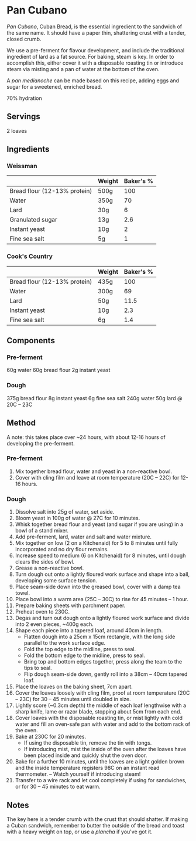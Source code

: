 # Pan Cubano

_Pan Cubano_, Cuban Bread, is the essential ingredient to the sandwich of the same name. It should have a paper thin, shattering crust with a tender, closed crumb.

We use a pre-ferment for flavour development, and include the traditional ingredient of lard as a fat source. For baking, steam is key. In order to accomplish this, either cover it with a disposable roasting tin or introduce steam via misting and a pan of water at the bottom of the oven.

A _pan medianoche_ can be made based on this recipe, adding eggs and sugar for a sweetened, enriched bread.

70% hydration

## Servings

2 loaves

## Ingredients

### Weissman

|                              | Weight | Baker's % |
| ---------------------------- | ------ | --------- |
| Bread flour (12-13% protein) | 500g   | 100       |
| Water                        | 350g   | 70        |
| Lard                         | 30g    | 6         |
| Granulated sugar             | 13g    | 2.6       |
| Instant yeast                | 10g    | 2         |
| Fine sea salt                | 5g     | 1         |

### Cook's Country

|                              | Weight | Baker's % |
| ---------------------------- | ------ | --------- |
| Bread flour (12-13% protein) | 435g   | 100       |
| Water                        | 300g   | 69        |
| Lard                         | 50g    | 11.5      |
| Instant yeast                | 10g    | 2.3       |
| Fine sea salt                | 6g     | 1.4       |

## Components

### Pre-ferment

60g water
60g bread flour
2g instant yeast

### Dough

375g bread flour
8g instant yeast
6g fine sea salt
240g water
50g lard @ 20C – 23C

## Method

A note: this takes place over ~24 hours, with about 12-16 hours of developing the pre-ferment.

### Pre-ferment

1. Mix together bread flour, water and yeast in a non-reactive bowl.
2. Cover with cling film and leave at room temperature (20C – 22C) for 12-16 hours.

### Dough

1. Dissolve salt into 25g of water, set aside.
2. Bloom yeast in 100g of water @ 27C for 10 minutes.
3. Whisk together bread flour and yeast (and sugar if you are using) in a bowl of a stand mixer.
4. Add pre-ferment, lard, water and salt and water mixture.
5. Mix together on low (2 on a Kitchenaid) for 5 to 8 minutes until fully incorporated and no dry flour remains.
6. Increase speed to medium (6 on Kitchenaid) for 8 minutes, until dough clears the sides of bowl.
7. Grease a non-reactive bowl.
8. Turn dough out onto a lightly floured work surface and shape into a ball, developing some surface tension.
9. Place seam-side down into the greased bowl, cover with a damp tea towel.
10. Place bowl into a warm area (25C – 30C) to rise for 45 minutes – 1 hour.
11. Prepare baking sheets with parchment paper.
12. Preheat oven to 230C.
13. Degas and turn out dough onto a lightly floured work surface and divide into 2 even pieces, ~400g each.
14. Shape each piece into a tapered loaf, around 40cm in length.
    - Flatten dough into a 25cm x 15cm rectangle, with the long side parallel to the work surface edge.
    - Fold the top edge to the midline, press to seal.
    - Fold the bottom edge to the midline, press to seal.
    - Bring top and bottom edges together, press along the team to the tips to seal.
    - Flip dough seam-side down, gently roll into a 38cm – 40cm tapered loaf.
15. Place the loaves on the baking sheet, 7cm apart.
16. Cover the loaves loosely with cling film, proof at room temperature (20C – 23C) for 30 – 45 minutes until doubled in size.
17. Lightly score (~0.3cm depth) the middle of each loaf lengthwise with a sharp knife, lame or razor blade, stopping about 5cm from each end.
18. Cover loaves with the disposable roasting tin, or mist lightly with cold water and fill an oven-safe pan with water and add to the bottom rack of the oven.
19. Bake at 230C for 20 minutes.
    - If using the disposable tin, remove the tin with tongs.
    - If introducing mist, mist the inside of the oven after the loaves have been placed inside and quickly shut the oven door.
20. Bake for a further 10 minutes, until the loaves are a light golden brown and the inside temperature registers 98C on an instant read thermometer.
    – Watch yourself if introducing steam!
21. Transfer to a wire rack and let cool completely if using for sandwiches, or for 30 – 45 minutes to eat warm.

## Notes

The key here is a tender crumb with the crust that should shatter. If making a Cuban sandwich, remember to butter the outside of the bread and toast with a heavy weight on top, or use a _plancha_ if you've got it.
